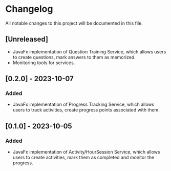 # Changelog

All notable changes to this project will be documented in this file.

## [Unreleased]

- JavaFx implementation of Question Training Service, which allows users to create questions,
mark answers to them as memorized.
- Monitoring tools for services.

## [0.2.0] - 2023-10-07

### Added

- JavaFx implementation of Progress Tracking Service, which allows users to track activities,
create progress points associated with them.


## [0.1.0] - 2023-10-05

### Added

- JavaFx implementation of Activity/HourSession Service, which allows users to create activities,
mark them as completed and monitor the progress.